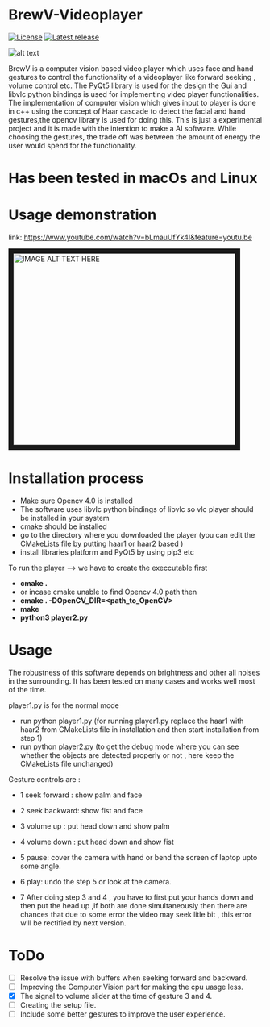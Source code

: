 # BrewV-Videoplayer

<a href="https://github.com/Aditya-11/BrewV-Videoplayer/blob/master/LICENSE"><img src="https://img.shields.io/badge/license-Apache2.0-yellow.svg" alt="License" /></a>
<a href="https://github.com/Aditya-11/BrewV-Videoplayer/releases/latest"><img src="https://img.shields.io/badge/release-1e--9-Blue.svg" alt="Latest release" /></a>


![alt text](https://i.imgur.com/07nvIKx.png)

BrewV is a computer vision based video player which uses face and hand gestures to control the functionality of a videoplayer like forward seeking , volume control etc.
The PyQt5 library is used for the design the Gui and libvlc python bindings is used for implementing video player functionalities.
The implementation of computer vision which gives input to player is done in c++ using the concept of Haar cascade to detect the facial and hand gestures,the opencv library is used for doing this. This is just a experimental project and it is made with the intention to make a AI software.
While choosing the gestures, the trade off was between the amount of energy the user would spend for the functionality.

# Has been tested in macOs and Linux

# Usage demonstration 
link: https://www.youtube.com/watch?v=bLmauUfYk4I&feature=youtu.be

<a href="https://www.youtube.com/watch?v=bLmauUfYk4I&feature=youtu.be" target="_blank">
 <img src="http://img.youtube.com/vi/bLmauUfYk4I/0.jpg" 
alt="IMAGE ALT TEXT HERE" width="440" height="380" border="10" /></a>


# Installation process
* Make sure Opencv 4.0 is installed
* The software uses libvlc python bindings of libvlc so vlc player should be installed in your system
* cmake should be installed 
* go to the directory where you downloaded the player (you can edit the CMakeLists file by putting haar1 or haar2 based )
* install libraries platform and PyQt5 by using pip3 etc

To run the player --> we have to create the execcutable first

* <b>cmake .</b>
* or incase cmake unable to find Opencv 4.0 path then
* <b>cmake . -DOpenCV_DIR=<path_to_OpenCV></b>
* <b>make</b>
* <b>python3 player2.py</b>


# Usage 

The robustness of this software depends on brightness and other all noises in the surrounding. It has been tested on many cases and works well most of the time.

player1.py is for the normal mode

* run python player1.py  (for running player1.py replace the haar1 with haar2 from CMakeLists file in installation and then start installation from step 1)
* run python player2.py (to get the debug mode where you can see whether the objects are detected properly or not , here keep the CMakeLists file unchanged)

Gesture controls are : 
* 1 seek forward : show palm and face 
* 2 seek backward: show fist and face 
* 3 volume up : put head down and show palm
* 4 volume down : put head down and show fist
* 5 pause: cover the camera with hand or bend the screen of laptop upto some angle.
* 6 play: undo the step 5 or look at the camera.

* 7 After doing step 3 and 4 , you have to first put your hands down and then put the head up ,if both are done simultaneously then there are chances that due to some error the video may seek litle bit , this error will be rectified by next version.

# ToDo 
- [ ] Resolve the issue with buffers when seeking forward and backward.
- [ ] Improving the Computer Vision part for making the cpu uasge less.
- [x] The signal to volume slider at the time of gesture 3 and 4. 
- [ ] Creating the setup file.
- [ ] Include some better gestures to improve the user experience.
